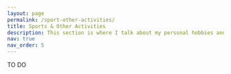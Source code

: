 ```yaml
---
layout: page
permalink: /sport-other-activities/
title: Sports & Other Activities
description: This section is where I talk about my personal hobbies and favourite sports.
nav: true
nav_order: 5
---
```


TO DO
